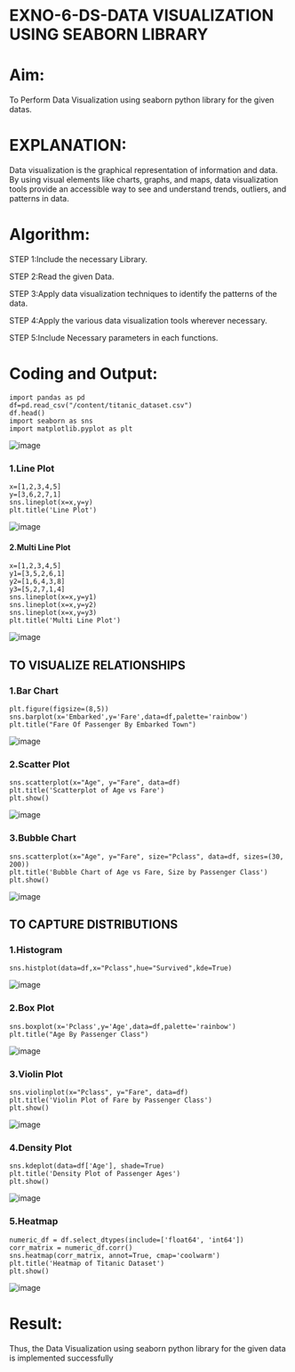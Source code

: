 # EXNO-6-DS-DATA VISUALIZATION USING SEABORN LIBRARY

# Aim:
  To Perform Data Visualization using seaborn python library for the given datas.

# EXPLANATION:
Data visualization is the graphical representation of information and data. By using visual elements like charts, graphs, and maps, data visualization tools provide an accessible way to see and understand trends, outliers, and patterns in data.

# Algorithm:
STEP 1:Include the necessary Library.

STEP 2:Read the given Data.

STEP 3:Apply data visualization techniques to identify the patterns of the data.

STEP 4:Apply the various data visualization tools wherever necessary.

STEP 5:Include Necessary parameters in each functions.

# Coding and Output:
```
import pandas as pd
df=pd.read_csv("/content/titanic_dataset.csv")
df.head()
import seaborn as sns
import matplotlib.pyplot as plt
```
![image](https://github.com/Vanitha-SM/EXNO-6-DS/assets/119557985/40059c7b-cd89-4217-bf4a-88fffed5345e)

### 1.Line Plot
```
x=[1,2,3,4,5]
y=[3,6,2,7,1]
sns.lineplot(x=x,y=y)
plt.title('Line Plot')
```
![image](https://github.com/Vanitha-SM/EXNO-6-DS/assets/119557985/0219dc4e-562c-4b51-b325-5de466e8d91d)

#### 2.Multi Line Plot
```
x=[1,2,3,4,5]
y1=[3,5,2,6,1]
y2=[1,6,4,3,8]
y3=[5,2,7,1,4]
sns.lineplot(x=x,y=y1)
sns.lineplot(x=x,y=y2)
sns.lineplot(x=x,y=y3)
plt.title('Multi Line Plot')
```
![image](https://github.com/Vanitha-SM/EXNO-6-DS/assets/119557985/ea75dce9-a958-409d-9458-a5f2897644ed)

## TO VISUALIZE RELATIONSHIPS

### 1.Bar Chart
```
plt.figure(figsize=(8,5))
sns.barplot(x='Embarked',y='Fare',data=df,palette='rainbow')
plt.title("Fare Of Passenger By Embarked Town")
```
![image](https://github.com/Vanitha-SM/EXNO-6-DS/assets/119557985/45f5480a-8cb3-4c87-9b7d-321e4a8276d5)
### 2.Scatter Plot
```
sns.scatterplot(x="Age", y="Fare", data=df)
plt.title('Scatterplot of Age vs Fare')
plt.show()
```
![image](https://github.com/Vanitha-SM/EXNO-6-DS/assets/119557985/02351a22-a3d8-4fc0-b107-e697742695a3)

### 3.Bubble Chart
```
sns.scatterplot(x="Age", y="Fare", size="Pclass", data=df, sizes=(30, 200))
plt.title('Bubble Chart of Age vs Fare, Size by Passenger Class')
plt.show()
```
![image](https://github.com/Vanitha-SM/EXNO-6-DS/assets/119557985/4687c962-5273-49dd-a80f-82e825996bf6)

## TO CAPTURE DISTRIBUTIONS
### 1.Histogram
```
sns.histplot(data=df,x="Pclass",hue="Survived",kde=True)
```
![image](https://github.com/Vanitha-SM/EXNO-6-DS/assets/119557985/cd1b48d0-9e48-47dd-b27d-b840b639cb7b)


### 2.Box Plot
```
sns.boxplot(x='Pclass',y='Age',data=df,palette='rainbow')
plt.title("Age By Passenger Class")
```
![image](https://github.com/Vanitha-SM/EXNO-6-DS/assets/119557985/52c99a1e-5dc4-4bba-b6c3-e3f4cd49880e)

### 3.Violin Plot

```
sns.violinplot(x="Pclass", y="Fare", data=df)
plt.title('Violin Plot of Fare by Passenger Class')
plt.show()
```
![image](https://github.com/Vanitha-SM/EXNO-6-DS/assets/119557985/a14a9831-59e4-4ad0-8ef6-badac2797813)

### 4.Density Plot

```
sns.kdeplot(data=df['Age'], shade=True)
plt.title('Density Plot of Passenger Ages')
plt.show()
```

![image](https://github.com/Vanitha-SM/EXNO-6-DS/assets/119557985/f7634781-9ca4-4228-8521-20eaa590c426)

### 5.Heatmap
```
numeric_df = df.select_dtypes(include=['float64', 'int64'])
corr_matrix = numeric_df.corr()
sns.heatmap(corr_matrix, annot=True, cmap='coolwarm')
plt.title('Heatmap of Titanic Dataset')
plt.show()
```
![image](https://github.com/Vanitha-SM/EXNO-6-DS/assets/119557985/32d6cc60-28b4-4839-88f6-19bb1b2d629c)

# Result:
Thus, the Data Visualization using seaborn python library for the given data is implemented successfully

